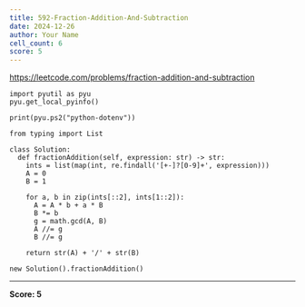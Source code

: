 ```yaml
---
title: 592-Fraction-Addition-And-Subtraction
date: 2024-12-26
author: Your Name
cell_count: 6
score: 5
---
```


https://leetcode.com/problems/fraction-addition-and-subtraction


```
import pyutil as pyu
pyu.get_local_pyinfo()
```


```
print(pyu.ps2("python-dotenv"))
```


```
from typing import List
```


```
class Solution:
  def fractionAddition(self, expression: str) -> str:
    ints = list(map(int, re.findall('[+-]?[0-9]+', expression)))
    A = 0
    B = 1

    for a, b in zip(ints[::2], ints[1::2]):
      A = A * b + a * B
      B *= b
      g = math.gcd(A, B)
      A //= g
      B //= g

    return str(A) + '/' + str(B)
```


```
new Solution().fractionAddition()
```


---
**Score: 5**